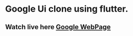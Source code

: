 # Google Ui clone using flutter.
## Watch live here [Google WebPage](https://imanojg22.github.io/google_ui/)
